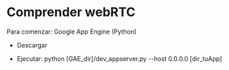 Comprender webRTC
=======

Para comenzar: Google App Engine (Python)

  - Descargar

  - Ejecutar: python [GAE_dir]/dev_appserver.py --host 0.0.0.0 [dir_tuApp]
